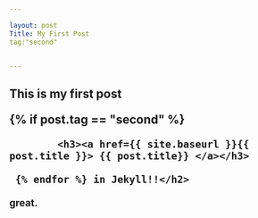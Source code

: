 ```yaml
---

layout: post
Title: My First Post
tag:"second"


---
```



<h2> This is my first post

{% if post.tag == "second" %}
	
			<h3><a href={{ site.baseurl }}{{ post.title }}> {{ post.title}} </a></h3>
				 
	 {% endfor %} in Jekyll!!</h2>
<small>great.</small>

